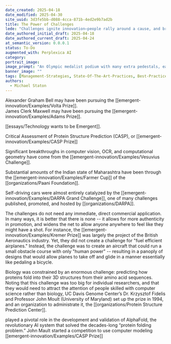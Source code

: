 ```yaml
---
date_created: 2025-04-18
date_modified: 2025-04-30
site_uuid: 3d3fe5bb-d088-4cca-871b-4ed2e9b7ad2b
title: The Power of Challenges
lede: "Challenges ignite innovation—people rally around a cause, and breakthroughs follow."
date_authored_initial_draft: 2025-04-18
date_authored_current_draft: 2025-04-24
at_semantic_version: 0.0.0.1
status: To-Do
augmented_with: Perplexica AI
category: 
portrait_image: 
image_prompt: "An Olympic medalist podium with many extra pedestals, each crowded with diverse winners, symbolizing broad participation in innovation challenges. The mood is triumphant, inclusive, and energetic."
banner_image: ""
tags: [Management-Strategies, State-Of-The-Art-Practices, Best-Practices]
authors:
  - Michael Staton
---
```


Alexander Graham Bell may have been pursuing the [[emergent-innovation/Examples/Volta Prize]].  
James Clerk Maxwell may have been pursuing the [[emergent-innovation/Examples/Adams Prize]].

[[essays/Technology wants to be Emergent]]. 

Critical Assessment of Protein Structure Prediction (CASP), or [[emergent-innovation/Examples/CASP Prize]]

Significant breakthroughs in computer vision, OCR, and computational geometry have come from the [[emergent-innovation/Examples/Vesuvius Challenge]]. 

Substantial amounts of the Indian state of Maharashtra have been through the [[emergent-innovation/Examples/Farmer Cup]] of the [[organizations/Paani Foundation]]. 

Self-driving cars were almost entirely catalyzed by the [[emergent-innovation/Examples/DARPA Grand Challenge]], one of many challenges published, promoted, and hosted by [[organizations/DARPA]]. 

The challenges do not need any immediate, direct commercial application. In many ways, it is better that there is none -- it allows for more authenticity in promotion, and widens the net to allow anyone anywhere to feel like they might have a shot.  For instance, the [[emergent-innovation/Examples/Kremer Prize]] was largely the project of the British Aeronautics industry. Yet, they did not create a challenge for "fuel efficient airplanes." Instead, the challenge was to create an aircraft that could run a small obstacle course with only "human power" -- resulting in a panoply of designs that would allow planes to take off and glide in a manner essentially like pedaling a bicycle. 

Biology was constrained by an enormous challenge: predicting how proteins fold into their 3D structures from their amino acid sequences. Noting that this challenge was too big for individual researchers, and that they would need to attract the attention of people skilled with computer science rather than biology, UC Davis Genome Center’s Dr. Krzysztof Fidelis and Professor John Moult (University of Maryland) set up the prize in 1994, and an organization to administrate it, the [[organizations/Protein Structure Prediction Center]].   

played a pivotal role in the development and validation of AlphaFold, the revolutionary AI system that solved the decades-long “protein folding problem.”
John Mault started a competition to use computer modeling [[emergent-innovation/Examples/CASP Prize]]
